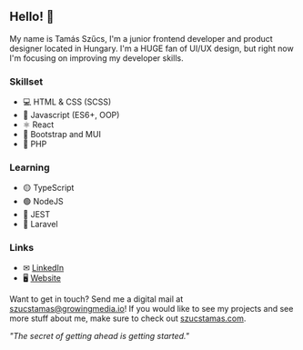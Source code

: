 ## Hello! 👋

My name is Tamás Szűcs, I'm a junior frontend developer and product designer located in Hungary. I'm a HUGE fan of UI/UX design, but right now I'm focusing on improving my developer skills.

### Skillset
- 💻 HTML & CSS (SCSS)
- 💛 Javascript (ES6+, OOP)
- ⚛ React
- 💌 Bootstrap and MUI
- 💜 PHP

### Learning
- 🟡 TypeScript
- 🟢 NodeJS
- 🔴 JEST
- 🎲 Laravel

### Links
 - ✉ [LinkedIn](https://www.linkedin.com/in/tamasszucs-dev/)
 - 🖥 [Website](https://szucstamas.com/frontend-development/)

Want to get in touch? Send me a digital mail at <a href="mailto:szucstamas@growingmedia.io">szucstamas@growingmedia.io</a>! If you would like to see my projects and see more stuff about me, make sure to check out <a href="https://szucstamas.com/frontend-development/">szucstamas.com</a>.

<i>"The secret of getting ahead is getting started."</i>
